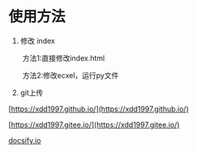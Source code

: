 

# 使用方法

1. 修改 index

   ​	方法1:直接修改index.html

   ​	方法2:修改ecxel，运行py文件

2. git上传

[https://xdd1997.github.io/](https://xdd1997.github.io/)

[https://xdd1997.gitee.io/](https://xdd1997.gitee.io/)

[docsify.io](https://xdd1997.github.io/docsify/#/)
